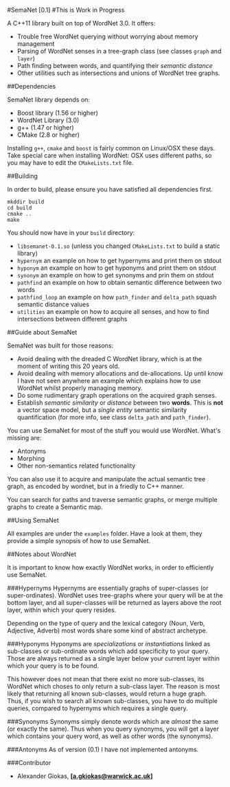 #SemaNet [0.1]
#This is Work in Progress

A C++11 library built on top of WordNet 3.0.
It offers:

* Trouble free WordNet querying without worrying about memory management
* Parsing of WordNet senses in a tree-graph class (see classes `graph` and `layer`)
* Path finding between words, and quantifying their *semantic distance*
* Other utilities such as intersections and unions of WordNet tree graphs.

##Dependencies

SemaNet library depends on:

* Boost library (1.56 or higher)
* WordNet Library (3.0)
* g++ (1.47 or higher)
* CMake (2.8 or higher)

Installing `g++`, `cmake` and `boost` is fairly common on Linux/OSX these days.
Take special care when installing WordNet: OSX uses different paths, so you may have
to edit the `CMakeLists.txt` file.

##Building

In order to build, please ensure you have satisfied all dependencies first.

```
mkddir build
cd build
cmake ..
make
```

You should now have in your `build` directory:

* `libsemanet-0.1.so` (unless you changed `CMakeLists.txt` to build a static library)
* `hypernym` an example on how to get hypernyms and print them on stdout
* `hyponym` an example on how to get hyponyms and print them on stdout
* `synonym` an example on how to get synonyms and prin them on stdout
* `pathfind` an example on how to obtain semantic difference between two words
* `pathfind_loop` an example on how `path_finder` and `delta_path` squash semantic distance values
* `utilities` an example on how to acquire all senses, and how to find intersections between different graphs

##Guide about SemaNet

SemaNet was built for those reasons:

* Avoid dealing with the dreaded C WordNet library, which is at the moment of writing this 20 years old.
* Avoid dealing with memory allocations and de-allocations. Up until know I have not seen anywhere an example
which explains how to use WordNet whilst properly managing memory.
* Do some rudimentary graph operations on the acquired graph senses.
* Establish *semantic similarity* or *distance* between two **words**. This is **not** a vector space model,
but a *single entity* semantic similarity quantification (for more info, see class `delta_path` and `path_finder`).

You can use SemaNet for most of the stuff you would use WordNet.
What's missing are:

* Antonyms
* Morphing
* Other non-semantics related functionality

You can also use it to acquire and manipulate the actual semantic tree graph, as encoded by wordnet,
but in a friedly to C++ manner.

You can search for paths and traverse semantic graphs,
or merge multiple graphs to create a Semantic map.

##Using SemaNet

All examples are under the `examples` folder.
Have a look at them, they provide a simple synopsis of how to use SemaNet.

##Notes about WordNet

It is important to know how exactly WordNet works, in order to efficiently use SemaNet.

###Hypernyms
Hypernyms are essentially graphs of super-classes (or super-ordinates).
WordNet uses tree-graphs where your query will be at the bottom layer,
and all super-classes will be returned as layers above the root layer,
within which your query resides.

Depending on the type of query and the lexical category (Noun, Verb, Adjective, Adverb)
most words share some kind of abstract archetype.

###Hyponyms
Hyponyms are *specializations* or *instantiations* linked as sub-classes
or sub-ordinate words which add specificity to your query.
Those are always returned as a single layer below your current layer
within which your query is to be found.

This however does not mean that there exist no more sub-classes,
its WordNet which choses to only return a sub-class layer.
The reason is most likely that returning all known sub-classes,
would return a huge graph.
Thus, if you wish to search all known sub-classes, you have to do
multiple queries, compared to hypernyms which requires a single query.

###Synonyms
Synonyms simply denote words which are *almost* the same (or exactly the same).
Thus when you query synonyms, you will get a layer which contains your query word,
as well as other words (the synonyms).

###Antonyms
As of version (0.1) I have not implemented antonyms.

###Contributor

- Alexander Giokas, **[a.gkiokas@warwick.ac.uk]**
